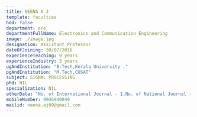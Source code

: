 ```yaml
---
title: NEENA A J
template: faculties
hod: false
department: ece
departmentFullName: Electronics and Communication Engineering
image: ./image.jpg
designation: Assistant Professor
dateOfJoining: 30/07/2016
experienceTeaching: 9 years
experienceIndustry: 3 years
ugAndInstitution: "B.Tech,Kerala University ."
pgAndInstitution: "M.Tech,CUSAT"
subject: SIGNAL PROCESSING
phd: NIL
specialization: NIL
otherData: "No. of International Journal - 1,No. of National Journal - 2 ,No.of national conferences - 2"
mobileNumber: 9946940049
mailid: neena.aj09@gmail.com
---
```

